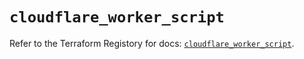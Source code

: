 # `cloudflare_worker_script`

Refer to the Terraform Registory for docs: [`cloudflare_worker_script`](https://www.terraform.io/docs/providers/cloudflare/r/worker_script).
